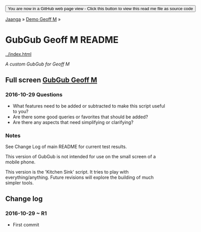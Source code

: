 <span style=display:none; >
[You are now in a GitHub source code view - click this link to view Read Me file as a web page]
( https://jaanga.github.io/demo/geoff-m/index.html "View file as a web page." ) </span>
<input type=button onclick=window.location.href='https://github.com/jaanga/jaanga.github.io/tree/master/demo/geoff-m/';
value='You are now in a GitHub web page view - Click this button to view this read me file as source code' >

[Jaanga]( https://jaanga.github.io ) » [Demo Geoff M]( https://jaanga.github.io/demo/geoff-m/  ) »


GubGub Geoff M README
================================================================================

[../index.html]( ../index.html )

_A custom GubGub for Geoff M_

## Full screen [GubGub Geoff M]( http://jaanga.github.io/demo/geoff-m/gubgub-gm/ )

### 2016-10-29 Questions

* What features need to be added or subtracted to make this script useful to you?
* Are there some good queries or favorites that should be added?
* Are there any aspects that need simplifying or clarifying?

### Notes

See Change Log of main README for current test results.

This version of GubGub is not intended for use on the small screen of a mobile phone.

This version is the 'Kitchen Sink' script. It tries to play with everything/anything.
Future revisions will explore the building of much simpler tools.



Change log
--------------------------------------------------------------------------------

### 2016-10-29 ~ R1

* First commit

